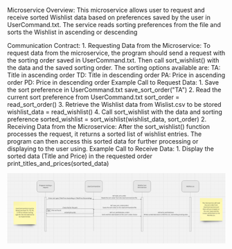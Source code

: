 Microservice Overview:
    This microservice allows user to request and receive sorted Wishlist data based on preferences saved by the user in UserCommand.txt. 
    The service reads sorting preferences from the file and sorts the Wishlist in ascending or descending 

Communication Contract:
    1. Requesting Data from the Microservice:
        To request data from the microservice, the program should send a request with the sorting order saved in UserCommand.txt. 
        Then call sort_wishlist() with the data and the saved sorting order. 
            The sorting options available are:
                TA: Title in ascending order
                TD: Title in descending order
                PA: Price in ascending order
                PD: Price in descending order
        Example Call to Request Data: 
          1. Save the sort preference in UserCommand.txt 
              save_sort_order("TA")
          2. Read the current sort preference from UserCommand.txt
              sort_order = read_sort_order()
          3. Retrieve the Wishlist data from Wislist.csv to be stored
              wishlist_data = read_wishlist()
          4. Call sort_wishlist with the data and sorting preference 
              sorted_wishlist = sort_wishlist(wishlist_data, sort_order)
    2. Receiving Data from the Microservice:
        After the sort_wishlist() function processes the request, it returns a sorted list of wishlist entries.
        The program can then access this sorted data for further processing or displaying to the user using.
        Example Call to Receive Data:
          1. Display the sorted data (Title and Price) in the requested order
                print_titles_and_prices(sorted_data)
                
![UML Sequence Diagram](https://github.com/Tinaale1/CS361/blob/6a69a4af4ed20d6831816e4357fd21e2bc14bc44/UML%20Sequence%20Diagram.png)
